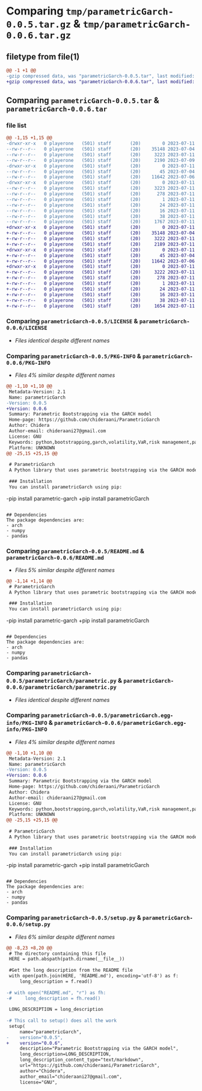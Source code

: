 # Comparing `tmp/parametricGarch-0.0.5.tar.gz` & `tmp/parametricGarch-0.0.6.tar.gz`

## filetype from file(1)

```diff
@@ -1 +1 @@
-gzip compressed data, was "parametricGarch-0.0.5.tar", last modified: Tue Jul 11 08:47:18 2023, max compression
+gzip compressed data, was "parametricGarch-0.0.6.tar", last modified: Tue Jul 11 09:04:12 2023, max compression
```

## Comparing `parametricGarch-0.0.5.tar` & `parametricGarch-0.0.6.tar`

### file list

```diff
@@ -1,15 +1,15 @@
-drwxr-xr-x   0 playerone   (501) staff       (20)        0 2023-07-11 08:47:18.877014 parametricGarch-0.0.5/
--rw-r--r--   0 playerone   (501) staff       (20)    35148 2023-07-04 17:25:08.000000 parametricGarch-0.0.5/LICENSE
--rw-r--r--   0 playerone   (501) staff       (20)     3223 2023-07-11 08:47:18.876648 parametricGarch-0.0.5/PKG-INFO
--rw-r--r--   0 playerone   (501) staff       (20)     2190 2023-07-09 20:31:59.000000 parametricGarch-0.0.5/README.md
-drwxr-xr-x   0 playerone   (501) staff       (20)        0 2023-07-11 08:47:18.874008 parametricGarch-0.0.5/parametricGarch/
--rw-r--r--   0 playerone   (501) staff       (20)       45 2023-07-04 17:29:41.000000 parametricGarch-0.0.5/parametricGarch/__init__.py
--rw-r--r--   0 playerone   (501) staff       (20)    11642 2023-07-06 15:32:05.000000 parametricGarch-0.0.5/parametricGarch/parametric.py
-drwxr-xr-x   0 playerone   (501) staff       (20)        0 2023-07-11 08:47:18.875970 parametricGarch-0.0.5/parametricGarch.egg-info/
--rw-r--r--   0 playerone   (501) staff       (20)     3223 2023-07-11 08:47:18.000000 parametricGarch-0.0.5/parametricGarch.egg-info/PKG-INFO
--rw-r--r--   0 playerone   (501) staff       (20)      278 2023-07-11 08:47:18.000000 parametricGarch-0.0.5/parametricGarch.egg-info/SOURCES.txt
--rw-r--r--   0 playerone   (501) staff       (20)        1 2023-07-11 08:47:18.000000 parametricGarch-0.0.5/parametricGarch.egg-info/dependency_links.txt
--rw-r--r--   0 playerone   (501) staff       (20)       24 2023-07-11 08:47:18.000000 parametricGarch-0.0.5/parametricGarch.egg-info/requires.txt
--rw-r--r--   0 playerone   (501) staff       (20)       16 2023-07-11 08:47:18.000000 parametricGarch-0.0.5/parametricGarch.egg-info/top_level.txt
--rw-r--r--   0 playerone   (501) staff       (20)       38 2023-07-11 08:47:18.877108 parametricGarch-0.0.5/setup.cfg
--rw-r--r--   0 playerone   (501) staff       (20)     1767 2023-07-11 08:47:13.000000 parametricGarch-0.0.5/setup.py
+drwxr-xr-x   0 playerone   (501) staff       (20)        0 2023-07-11 09:04:12.501885 parametricGarch-0.0.6/
+-rw-r--r--   0 playerone   (501) staff       (20)    35148 2023-07-04 17:25:08.000000 parametricGarch-0.0.6/LICENSE
+-rw-r--r--   0 playerone   (501) staff       (20)     3222 2023-07-11 09:04:12.501370 parametricGarch-0.0.6/PKG-INFO
+-rw-r--r--   0 playerone   (501) staff       (20)     2189 2023-07-11 08:57:50.000000 parametricGarch-0.0.6/README.md
+drwxr-xr-x   0 playerone   (501) staff       (20)        0 2023-07-11 09:04:12.498082 parametricGarch-0.0.6/parametricGarch/
+-rw-r--r--   0 playerone   (501) staff       (20)       45 2023-07-04 17:29:41.000000 parametricGarch-0.0.6/parametricGarch/__init__.py
+-rw-r--r--   0 playerone   (501) staff       (20)    11642 2023-07-06 15:32:05.000000 parametricGarch-0.0.6/parametricGarch/parametric.py
+drwxr-xr-x   0 playerone   (501) staff       (20)        0 2023-07-11 09:04:12.500594 parametricGarch-0.0.6/parametricGarch.egg-info/
+-rw-r--r--   0 playerone   (501) staff       (20)     3222 2023-07-11 09:04:11.000000 parametricGarch-0.0.6/parametricGarch.egg-info/PKG-INFO
+-rw-r--r--   0 playerone   (501) staff       (20)      278 2023-07-11 09:04:12.000000 parametricGarch-0.0.6/parametricGarch.egg-info/SOURCES.txt
+-rw-r--r--   0 playerone   (501) staff       (20)        1 2023-07-11 09:04:11.000000 parametricGarch-0.0.6/parametricGarch.egg-info/dependency_links.txt
+-rw-r--r--   0 playerone   (501) staff       (20)       24 2023-07-11 09:04:12.000000 parametricGarch-0.0.6/parametricGarch.egg-info/requires.txt
+-rw-r--r--   0 playerone   (501) staff       (20)       16 2023-07-11 09:04:12.000000 parametricGarch-0.0.6/parametricGarch.egg-info/top_level.txt
+-rw-r--r--   0 playerone   (501) staff       (20)       38 2023-07-11 09:04:12.502055 parametricGarch-0.0.6/setup.cfg
+-rw-r--r--   0 playerone   (501) staff       (20)     1654 2023-07-11 09:04:07.000000 parametricGarch-0.0.6/setup.py
```

### Comparing `parametricGarch-0.0.5/LICENSE` & `parametricGarch-0.0.6/LICENSE`

 * *Files identical despite different names*

### Comparing `parametricGarch-0.0.5/PKG-INFO` & `parametricGarch-0.0.6/PKG-INFO`

 * *Files 4% similar despite different names*

```diff
@@ -1,10 +1,10 @@
 Metadata-Version: 2.1
 Name: parametricGarch
-Version: 0.0.5
+Version: 0.0.6
 Summary: Parametric Bootstrapping via the GARCH model
 Home-page: https://github.com/chideraani/ParametricGarch
 Author: Chidera
 Author-email: chideraani27@gmail.com
 License: GNU
 Keywords: python,bootstrapping,garch,volatility,VaR,risk management,parametric bootstrapping
 Platform: UNKNOWN
@@ -25,15 +25,15 @@
 
 # ParametricGarch
 A Python library that uses parametric bootstrapping via the GARCH model to estimate volatility and Value-at-Risk (VaR) for financial assets.
 
 ### Installation
 You can install parametricGarch using pip:
 ```
-pip install parametric-garch
+pip install parametricGarch
 ```
 
 ## Dependencies
 The package dependencies are:
 - arch
 - numpy
 - pandas
```

### Comparing `parametricGarch-0.0.5/README.md` & `parametricGarch-0.0.6/README.md`

 * *Files 5% similar despite different names*

```diff
@@ -1,14 +1,14 @@
 # ParametricGarch
 A Python library that uses parametric bootstrapping via the GARCH model to estimate volatility and Value-at-Risk (VaR) for financial assets.
 
 ### Installation
 You can install parametricGarch using pip:
 ```
-pip install parametric-garch
+pip install parametricGarch
 ```
 
 ## Dependencies
 The package dependencies are:
 - arch
 - numpy
 - pandas
```

### Comparing `parametricGarch-0.0.5/parametricGarch/parametric.py` & `parametricGarch-0.0.6/parametricGarch/parametric.py`

 * *Files identical despite different names*

### Comparing `parametricGarch-0.0.5/parametricGarch.egg-info/PKG-INFO` & `parametricGarch-0.0.6/parametricGarch.egg-info/PKG-INFO`

 * *Files 4% similar despite different names*

```diff
@@ -1,10 +1,10 @@
 Metadata-Version: 2.1
 Name: parametricGarch
-Version: 0.0.5
+Version: 0.0.6
 Summary: Parametric Bootstrapping via the GARCH model
 Home-page: https://github.com/chideraani/ParametricGarch
 Author: Chidera
 Author-email: chideraani27@gmail.com
 License: GNU
 Keywords: python,bootstrapping,garch,volatility,VaR,risk management,parametric bootstrapping
 Platform: UNKNOWN
@@ -25,15 +25,15 @@
 
 # ParametricGarch
 A Python library that uses parametric bootstrapping via the GARCH model to estimate volatility and Value-at-Risk (VaR) for financial assets.
 
 ### Installation
 You can install parametricGarch using pip:
 ```
-pip install parametric-garch
+pip install parametricGarch
 ```
 
 ## Dependencies
 The package dependencies are:
 - arch
 - numpy
 - pandas
```

### Comparing `parametricGarch-0.0.5/setup.py` & `parametricGarch-0.0.6/setup.py`

 * *Files 6% similar despite different names*

```diff
@@ -8,23 +8,20 @@
 # The directory containing this file
 HERE = path.abspath(path.dirname(__file__))
 
 #Get the long description from the README file
 with open(path.join(HERE, 'README.md'), encoding='utf-8') as f:
     long_description = f.read()
 
-# with open("README.md", "r") as fh:
-#     long_description = fh.read()
 
 LONG_DESCRIPTION = long_description
 
-# This call to setup() does all the work
 setup(
     name="parametricGarch",
-    version="0.0.5",
+    version="0.0.6",
     description="Parametric Bootstrapping via the GARCH model",
     long_description=LONG_DESCRIPTION,
     long_description_content_type="text/markdown",
     url="https://github.com/chideraani/ParametricGarch",
     author="Chidera",
     author_email="chideraani27@gmail.com",
     license="GNU",
```

